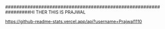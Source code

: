 #################################################################HI THER
THIS IS PRAJWAL 

https://github-readme-stats.vercel.app/api?username=Prajwal1110
